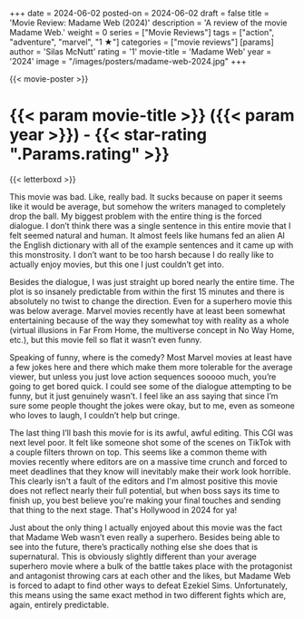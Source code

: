 +++
date = 2024-06-02
posted-on = 2024-06-02
draft = false
title = 'Movie Review: Madame Web (2024)'
description = 'A review of the movie Madame Web.'
weight = 0
series = ["Movie Reviews"]
tags = ["action", "adventure", "marvel", "1 ★"]
categories = ["movie reviews"]
[params]
  author = 'Silas McNutt'
  rating = '1'
  movie-title = 'Madame Web'
  year = '2024'
  image = "/images/posters/madame-web-2024.jpg"
+++

{{< movie-poster >}}

# {{< param movie-title >}} ({{< param year >}}) - {{< star-rating ".Params.rating" >}}

{{< letterboxd >}}

This movie was bad. Like, really bad. It sucks because on paper it seems like it would be average, but somehow the writers managed to completely drop the ball. My biggest problem with the entire thing is the forced dialogue. I don’t think there was a single sentence in this entire movie that I felt seemed natural and human. It almost feels like humans fed an alien AI the English dictionary with all of the example sentences and it came up with this monstrosity. I don’t want to be too harsh because I do really like to actually enjoy movies, but this one I just couldn’t get into.

Besides the dialogue, I was just straight up bored nearly the entire time. The plot is so insanely predictable from within the first 15 minutes and there is absolutely no twist to change the direction. Even for a superhero movie this was below average. Marvel movies recently have at least been somewhat entertaining because of the way they somewhat toy with reality as a whole (virtual illusions in Far From Home, the multiverse concept in No Way Home, etc.), but this movie fell so flat it wasn’t even funny.

Speaking of funny, where is the comedy? Most Marvel movies at least have a few jokes here and there which make them more tolerable for the average viewer, but unless you just love action sequences sooooo much, you’re going to get bored quick. I could see some of the dialogue attempting to be funny, but it just genuinely wasn’t. I feel like an ass saying that since I’m sure some people thought the jokes were okay, but to me, even as someone who loves to laugh, I couldn’t help but cringe.

The last thing I’ll bash this movie for is its awful, awful editing. This CGI was next level poor. It felt like someone shot some of the scenes on TikTok with a couple filters thrown on top. This seems like a common theme with movies recently where editors are on a massive time crunch and forced to meet deadlines that they know will inevitably make their work look horrible. This clearly isn't a fault of the editors and I'm almost positive this movie does not reflect nearly their full potential, but when boss says its time to finish up, you best believe you're making your final touches and sending that thing to the next stage. That's Hollywood in 2024 for ya!

Just about the only thing I actually enjoyed about this movie was the fact that Madame Web wasn’t even really a superhero. Besides being able to see into the future, there’s practically nothing else she does that is supernatural. This is obviously slightly different than your average superhero movie where a bulk of the battle takes place with the protagonist and antagonist throwing cars at each other and the likes, but Madame Web is forced to adapt to find other ways to defeat Ezekiel Sims. Unfortunately, this means using the same exact method in two different fights which are, again, entirely predictable.

